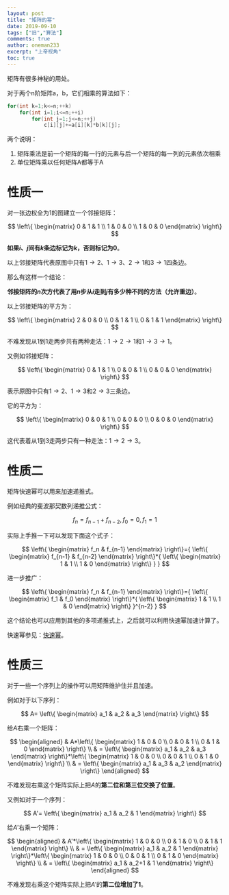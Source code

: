 ```yaml
---
layout: post
title: "矩阵的幂"
date: 2019-09-10
tags: ["旧","算法"]
comments: true
author: oneman233
excerpt: "上帝视角"
toc: true
---
```


矩阵有很多神秘的用处。

对于两个n阶矩阵a，b，它们相乘的算法如下：

```c++
for(int k=1;k<=n;++k)
    for(int i=1;i<=n;++i)
        for(int j=1;j<=n;++j)
            c[i][j]+=a[i][k]*b[k][j];
```

两个说明：

1. 矩阵乘法是前一个矩阵的每一行的元素与后一个矩阵的每一列的元素依次相乘
2. 单位矩阵乘以任何矩阵A都等于A

# 性质一

对一张边权全为$1$的图建立一个邻接矩阵：

$$
\left\{
\begin{matrix}
    0 & 1 & 1 \\
    1 & 0 & 0 \\
    1 & 0 & 0
\end{matrix}
\right\}
$$

**如果$i$、$j$间有$k$条边标记为$k$，否则标记为$0$**。

以上邻接矩阵代表原图中只有$1\rightarrow2$、$1\rightarrow3$、$2\rightarrow1$和$3\rightarrow1$四条边。

那么有这样一个结论：

**邻接矩阵的$n$次方代表了用$n$步从$i$走到$j$有多少种不同的方法（允许重边）**。

以上邻接矩阵的平方为：

$$
\left\{
\begin{matrix}
    2 & 0 & 0 \\
    0 & 1 & 1 \\
    0 & 1 & 1
\end{matrix}
\right\}
$$

不难发现从$1$到$1$走两步共有两种走法：$1\rightarrow2\rightarrow1$和$1\rightarrow3\rightarrow1$。

又例如邻接矩阵：

$$
\left\{
\begin{matrix}
    0 & 1 & 1 \\
    0 & 0 & 1 \\
    0 & 0 & 0
\end{matrix}
\right\}
$$

表示原图中只有$1\rightarrow2$、$1\rightarrow3$和$2\rightarrow3$三条边。

它的平方为：

$$
\left\{
\begin{matrix}
    0 & 0 & 1 \\
    0 & 0 & 0 \\
    0 & 0 & 0
\end{matrix}
\right\}
$$

这代表着从$1$到$3$走两步只有一种走法：$1\rightarrow2\rightarrow3$。

# 性质二

矩阵快速幂可以用来加速递推式。

例如经典的斐波那契数列递推公式：

$$
f_n=f_{n-1}+f_{n-2},f_0=0,f_1=1
$$

实际上手推一下可以发现下面这个式子：

$$
\left\{
\begin{matrix}
    f_n & f_{n-1}
\end{matrix}
\right\}={
    \left\{
    \begin{matrix}
        f_{n-1} & f_{n-2}
    \end{matrix}
    \right\}*{
        \left\{
        \begin{matrix}
            1 & 1 \\
            1 & 0
        \end{matrix}
        \right\}
    }
}
$$

进一步推广：

$$
\left\{
\begin{matrix}
    f_n & f_{n-1}
\end{matrix}
\right\}={
    \left\{
    \begin{matrix}
        f_1 & f_0
    \end{matrix}
    \right\}*{
        \left\{
        \begin{matrix}
            1 & 1 \\
            1 & 0
        \end{matrix}
        \right\}
    }^{n-2}
}
$$

这个结论也可以应用到其他的多项递推式上，之后就可以利用快速幂加速计算了。

快速幂参见：[快速幂](https://blog.mynameisdhr.com/KuaiSuMi/)。

# 性质三

对于一些一个序列上的操作可以用矩阵维护住并且加速。

例如对于以下序列：

$$
A=
\left\{
\begin{matrix}
    a_1 & a_2 & a_3
\end{matrix}
\right\}
$$

给$A$右乘一个矩阵：

$$
\begin{aligned}
    & A*\left\{
    \begin{matrix}
        1 & 0 & 0 \\
        0 & 0 & 1 \\
        0 & 1 & 0
    \end{matrix}
    \right\} \\
    & = \left\{
    \begin{matrix}
        a_1 & a_2 & a_3
    \end{matrix}
    \right\}*\left\{
    \begin{matrix}
        1 & 0 & 0 \\
        0 & 0 & 1 \\
        0 & 1 & 0
    \end{matrix}
    \right\} \\
    & = \left\{
    \begin{matrix}
        a_1 & a_3 & a_2
    \end{matrix}
    \right\}
\end{aligned}
$$

不难发现右乘这个矩阵实际上把$A$的**第二位和第三位交换了位置**。

又例如对于一个序列：

$$
A'=
\left\{
\begin{matrix}
    a_1 & a_2 & 1
\end{matrix}
\right\}
$$

给$A'$右乘一个矩阵：

$$
\begin{aligned}
    & A'*\left\{
    \begin{matrix}
        1 & 0 & 0 \\
        0 & 1 & 0 \\
        0 & 1 & 1
    \end{matrix}
    \right\} \\
    & = \left\{
    \begin{matrix}
        a_1 & a_2 & 1
    \end{matrix}
    \right\}*\left\{
    \begin{matrix}
        1 & 0 & 0 \\
        0 & 0 & 1 \\
        0 & 1 & 0
    \end{matrix}
    \right\} \\
    & = \left\{
    \begin{matrix}
        a_1 & a_2+1 & 1
    \end{matrix}
    \right\}
\end{aligned}
$$

不难发现右乘这个矩阵实际上把$A'$的**第二位增加了$1$**。